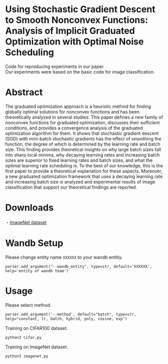 # Using Stochastic Gradient Descent to Smooth Nonconvex Functions: Analysis of Implicit Graduated Optimization with Optimal Noise Scheduling
Code for reproducing experiments in our paper.  
Our experiments were based on the basic code for image classification.

# Abstract
The graduated optimization approach is a heuristic method for finding globally optimal solutions for nonconvex functions and has been theoretically analyzed in several studies. This paper defines a new family of nonconvex functions for graduated optimization, discusses their sufficient conditions, and provides a convergence analysis of the graduated optimization algorithm for them. It shows that stochastic gradient descent (SGD) with mini-batch stochastic gradients has the effect of smoothing the function, the degree of which is determined by the learning rate and batch size. This finding provides theoretical insights on why large batch sizes fall into sharp local minima, why decaying learning rates and increasing batch sizes are superior to fixed learning rates and batch sizes, and what the optimal learning rate scheduling is. To the best of our knowledge, this is the first paper to provide a theoretical explanation for these aspects. Moreover, a new graduated optimization framework that uses a decaying learning rate and increasing batch size is analyzed and experimental results of image classification that support our theoretical findings are reported.

# Downloads
・[ImageNet dataset](https://image-net.org/index.php)  

# Wandb Setup
Please change entity name `XXXXXX` to your wandb entitiy.
```
parser.add_argument("--wandb_entity", type=str, default='XXXXXX', help='entity of wandb team')
```

# Usage
Please select method.
```
parser.add_argument('--method', default="batch", type=str, help="constant, lr, batch, hybrid, poly, cosine, exp")
```
Training on CIFAR100 dataset.
```
python3 cifar.py
```
Training on ImageNet dataset.
```
python3 imagenet.py
```

